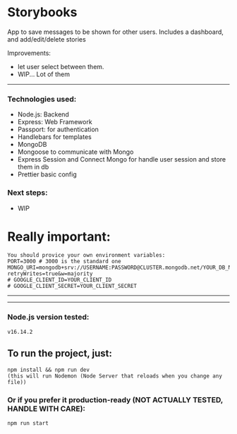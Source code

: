 # Storybooks

App to save messages to be shown for other users.
Includes a dashboard, and add/edit/delete stories

Improvements:

- let user select between them.
- WIP... Lot of them

---

### Technologies used:

- Node.js: Backend
- Express: Web Framework
- Passport: for authentication
- Handlebars for templates
- MongoDB
- Mongoose to communicate with Mongo
- Express Session and Connect Mongo for handle user session and store them in db
- Prettier basic config

### Next steps:

- WIP

# Really important:

```
You should provice your own environment variables:
PORT=3000 # 3000 is the standard one
MONGO_URI=mongodb+srv://USERNAME:PASSWORD@CLUSTER.mongodb.net/YOUR_DB_NAME?retryWrites=true&w=majority
# GOOGLE_CLIENT_ID=YOUR_CLIENT_ID
# GOOGLE_CLIENT_SECRET=YOUR_CLIENT_SECRET
```

---

---

### Node.js version tested:

```
v16.14.2
```

## To run the project, just:

```
npm install && npm run dev
(this will run Nodemon (Node Server that reloads when you change any file))
```

### Or if you prefer it production-ready (NOT ACTUALLY TESTED, HANDLE WITH CARE):

```
npm run start
```
